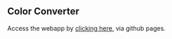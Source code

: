 ## Color Converter

Access the webapp by [clicking here](https://joseguilhermefmoura.github.io/color-converter/), via github pages.
